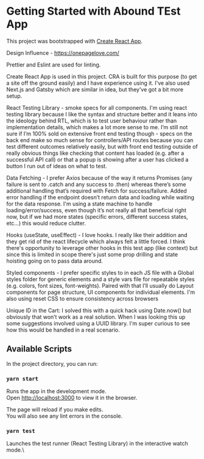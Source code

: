 # Getting Started with Abound TEst App

This project was bootstrapped with [Create React App](https://github.com/facebook/create-react-app).

Design Influence - https://onepagelove.com/

Prettier and Eslint are used for linting.

Create React App is used in this project. CRA is built for this purpose (to get a site off the ground easily) and I have experience using it. I've also used Next.js and Gatsby which are similar in idea, but they’ve got a bit more setup.

React Testing Library - smoke specs for all components. I'm using react testing library because I like the syntax and structure better and it leans into the ideology behind RTL, which is to test user behaviour rather than implementation details, which makes a lot more sense to me. I’m still not sure if I’m 100% sold on extensive front end testing though - specs on the back end make so much sense for controllers/API routes because you can test different outcomes relatively easily, but with front end testing outside of really obvious things like checking that content has loaded (e.g. after a successful API call) or that a popup is showing after a user has clicked a button I run out of ideas on what to test.

Data Fetching - I prefer Axios because of the way it returns Promises (any failure is sent to .catch and any success to .then) whereas there’s some additional handling that’s required with Fetch for success/failure. Added error handling if the endpoint doesn’t return data and loading while waiting for the data response. I'm using a state machine to handle loading/error/success, even though it’s not really all that beneficial right now, but if we had more states (specific errors, different success states, etc…) this would reduce clutter.

Hooks (useState, useEffect) - I love hooks. I really like their addition and they get rid of the react lifecycle which always felt a little forced. I think there's opportunity to leverage other hooks in this test app (like context) but since this is limited in scope there's just some prop drilling and state hoisting going on to pass data around.

Styled components - I prefer specific styles to in each JS file with a Global styles folder for generic elements and a style vars file for repeatable styles (e.g. colors, font sizes, font-weights). Paired with that I’ll usually do Layout components for page structure, UI components for individual elements. I'm also using reset CSS to ensure consistency across browsers

Unique ID in the Cart: I solved this with a quick hack using Date.now() but obviously that won’t work as a real solution. When I was looking this up some suggestions involved using a UUID library. I'm super curious to see how this would be handled in a real scenario.

## Available Scripts

In the project directory, you can run:

### `yarn start`

Runs the app in the development mode.\
Open [http://localhost:3000](http://localhost:3000) to view it in the browser.

The page will reload if you make edits.\
You will also see any lint errors in the console.

### `yarn test`

Launches the test runner (React Testing Library) in the interactive watch mode.\
